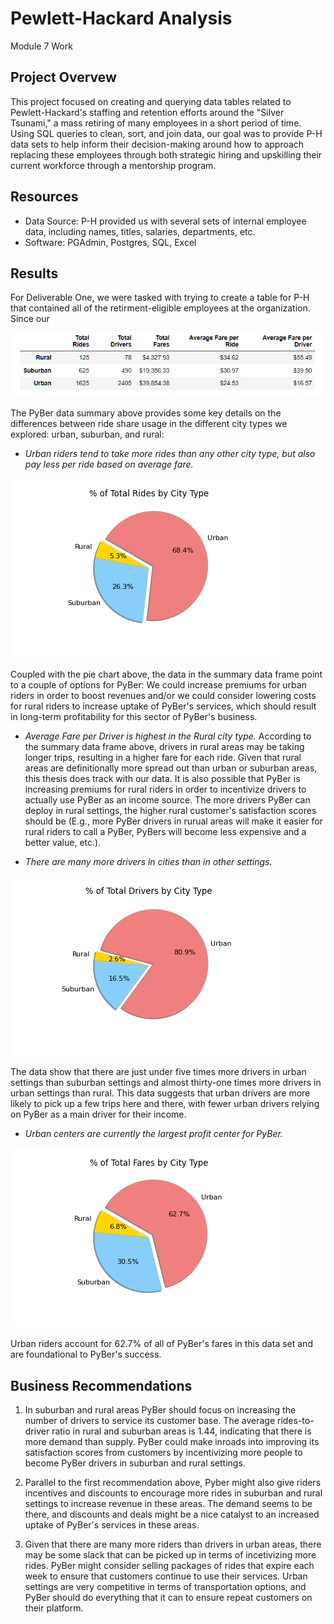 # Pewlett-Hackard Analysis
Module 7 Work

## Project Overvew
This project focused on creating and querying data tables related to Pewlett-Hackard's staffing and retention efforts around the "Silver Tsunami," a mass retiring of many employees in a short period of time. Using SQL queries to clean, sort, and join data, our goal was to provide P-H data sets to help inform their decision-making around how to approach replacing these employees through both strategic hiring and upskilling their current workforce through a mentorship program. 


## Resources
- Data Source: P-H provided us with several sets of internal employee data, including names, titles, salaries, departments, etc. 
- Software: PGAdmin, Postgres, SQL, Excel

## Results

For Deliverable One, we were tasked with trying to create a table for P-H that contained all of the retirment-eligible employees at the organization. Since our 

![PyBer Summary](https://github.com/Tozerh/PyBer_Analysis/blob/main/PyBer%20Summary.PNG)

The PyBer data summary above provides some key details on the differences between ride share usage in the different city types we explored: urban, suburban, and rural:

- *Urban riders tend to take more rides than any other city type, but also pay less per ride based on average fare.* 

![Riders by Type](https://github.com/Tozerh/PyBer_Analysis/blob/main/Resources/total_rides_by_type.png)

Coupled with the pie chart above, the data in the summary data frame point to a couple of options for PyBer: We could increase premiums for urban riders in order to boost revenues and/or we could consider lowering costs for rural riders to increase uptake of PyBer's services, which should result in long-term profitability for this sector of PyBer's business. 

- *Average Fare per Driver is highest in the Rural city type.* According to the summary data frame above, drivers in rural areas may be taking longer trips, resulting in a higher fare for each ride. Given that rural areas are definitionally more spread out than urban or suburban areas, this thesis does track with our data. It is also possible that PyBer is increasing premiums for rural riders in order to incentivize drivers to actually use PyBer as an income source. The more drivers PyBer can deploy in rural settings, the higher rural customer's satisfaction scores should be (E.g., more PyBer drivers in rurual areas will make it easier for rural riders to call a PyBer, PyBers will become less expensive and a better value, etc.). 

- *There are many more drivers in cities than in other settings.* 

![Driver by Type](https://github.com/Tozerh/PyBer_Analysis/blob/main/Resources/total_drivers_by_type.png)

The data show that there are just under five times more drivers in urban settings than suburban settings and almost thirty-one times more drivers in urban settings than rural. This data suggests that urban drivers are more likely to pick up a few trips here and there, with fewer urban drivers relying on PyBer as a main driver for their income. 

- *Urban centers are currently the largest profit center for PyBer.* 

![Fare % by Type](https://github.com/Tozerh/PyBer_Analysis/blob/main/Resources/total_fares_by_type.png)

Urban riders account for 62.7% of all of PyBer's fares in this data set and are foundational to PyBer's success. 

## Business Recommendations

1) In suburban and rural areas PyBer should focus on increasing the number of drivers to service its customer base. The average rides-to-driver ratio in rural and suburban areas is 1.44, indicating that there is more demand than supply. PyBer could make inroads into improving its satisfaction scores from customers by incentivizing more people to become PyBer drivers in suburban and rural settings.

2) Parallel to the first recommendation above, Pyber might also give riders incentives and discounts to encourage more rides in suburban and rural settings to increase revenue in these areas. The demand seems to be there, and discounts and deals might be a nice catalyst to an increased uptake of PyBer's services in these areas. 

3) Given that there are many more riders than drivers in urban areas, there may be some slack that can be picked up in terms of incetivizing more rides. PyBer might consider selling packages of rides that expire each week to ensure that customers continue to use their services. Urban settings are very competitive in terms of transportation options, and PyBer should do everything that it can to ensure repeat customers on their platform. 
